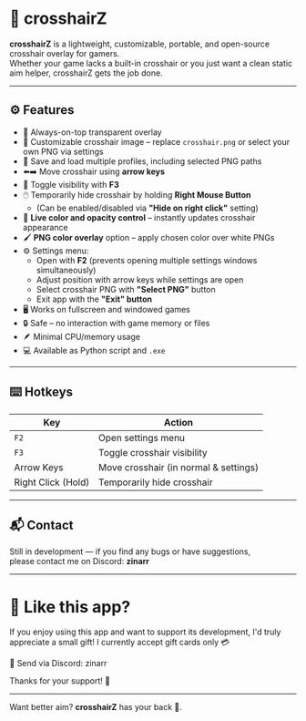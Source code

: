 # 🎯 crosshairZ

**crosshairZ** is a lightweight, customizable, portable, and open-source crosshair overlay for gamers.  
Whether your game lacks a built-in crosshair or you just want a clean static aim helper, crosshairZ gets the job done.

---

## ⚙️ Features

- 🔲 Always-on-top transparent overlay
- 🎨 Customizable crosshair image – replace `crosshair.png` or select your own PNG via settings
- 💾 Save and load multiple profiles, including selected PNG paths
- ⬅️➡️ Move crosshair using **arrow keys**
- 🎯 Toggle visibility with **F3**
- 🖱️ Temporarily hide crosshair by holding **Right Mouse Button**
  - (Can be enabled/disabled via **"Hide on right click"** setting)
- 🌈 **Live color and opacity control** – instantly updates crosshair appearance
- 🖌️ **PNG color overlay** option – apply chosen color over white PNGs
- ⚙️ Settings menu:
  - Open with **F2** (prevents opening multiple settings windows simultaneously)
  - Adjust position with arrow keys while settings are open
  - Select crosshair PNG with **"Select PNG"** button
  - Exit app with the **"Exit" button**
- 🖥️ Works on fullscreen and windowed games
- 🔒 Safe – no interaction with game memory or files
- 🪶 Minimal CPU/memory usage
- 💻 Available as Python script and `.exe`

---

## ⌨️ Hotkeys

| Key       | Action                                 |
|-----------|----------------------------------------|
| `F2`      | Open settings menu                     |
| `F3`      | Toggle crosshair visibility            |
| Arrow Keys | Move crosshair (in normal & settings) |
| Right Click (Hold) | Temporarily hide crosshair    |

---

## 📬 Contact

Still in development — if you find any bugs or have suggestions,  
please contact me on Discord: **zinarr**

---

# 🎯 Like this app?
If you enjoy using this app and want to support its development, I'd truly appreciate a small gift!
I currently accept gift cards only 💳

🎁 Send via Discord: zinarr

Thanks for your support! 🙏

---

Want better aim? **crosshairZ** has your back 🎯.
